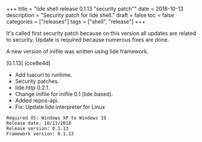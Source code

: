 +++
title = "lide shell release 0.1.13 \"security patch\""
date = 2018-10-13
description = "Security patch for lide shell."
draft = false
toc = false
categories = ["releases"]
tags = ["shell", "release"]
+++


It's called first security patch because on this version all updates 
are related to security. Update is required because numerous fixes are
done.

A new version of inifile was written using lide framework.


[0.1.13] (cce8e4d)
- Add luacurl to runtime.
- Security patches.
- lide.http 0.2.1.
- Change inifile for inifile 0.1 (lide based).
- Added repos-api.
- Fix: Update lide interpreter for Linux

```
Required OS: Windows XP to Windows 10
Release date: 10/13/2018
Release version: 0.1.13
Framework version: 0.1.13
```
